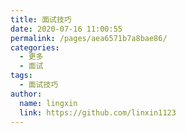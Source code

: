 ```yaml
---
title: 面试技巧
date: 2020-07-16 11:00:55
permalink: /pages/aea6571b7a8bae86/
categories:
  - 更多
  - 面试
tags:
  - 面试技巧
author:
  name: lingxin
  link: https://github.com/linxin1123
---
```

